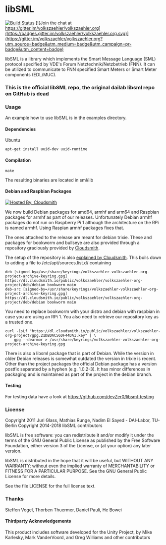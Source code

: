 # libSML

[![Build Status](https://travis-ci.org/volkszaehler/libsml.svg?branch=master)](https://travis-ci.org/volkszaehler/libsml)
[![Join the chat at https://gitter.im/volkszaehler/volkszaehler.org](https://badges.gitter.im/volkszaehler/volkszaehler.org.svg)](https://gitter.im/volkszaehler/volkszaehler.org?utm_source=badge&utm_medium=badge&utm_campaign=pr-badge&utm_content=badge)

libSML is a library which implements the Smart Message Language (SML) protocol specified by VDE's Forum Netztechnik/Netzbetrieb (FNN).
It can be utilized to communicate to FNN specified Smart Meters or Smart Meter components (EDL/MUC).

### This is the official libSML repo, the original dailab libsml repo on GitHub is dead 

### Usage
An example how to use libSML is in the examples directory.

#### Dependencies
Ubuntu

	apt-get install uuid-dev uuid-runtime

#### Compilation
 
	make

The resulting binaries are located in sml/lib

#### Debian and Raspbian Packages

[![Hosted By: Cloudsmith](https://img.shields.io/badge/OSS%20hosting%20by-cloudsmith-blue?logo=cloudsmith&style=flat-square)](https://cloudsmith.com)

We now build Debian packages for amd64, armhf and arm64 and Raspbian packages 
for armhf as part of our releases. Unfortunately Debian armhf packages do not 
run on Raspberry Pi 1 although the architecture on the RPi is named armhf. 
Using Raspian armhf packages fixes that.

The ones attached to the release are meant for debian trixie. These and 
packages for bookworm and bullseye are also provided through a repository 
graciously provided by [Cloudsmith](https://cloudsmith.com).

The setup of the repository is also 
[explained by Cloudsmith](https://cloudsmith.io/~volkszaehler/repos/volkszaehler-org-project/setup/#formats-deb).
This boils down to adding a file to /etc/apt/sources.list.d/ containing
```
deb [signed-by=/usr/share/keyrings/volkszaehler-volkszaehler-org-project-archive-keyring.gpg] https://dl.cloudsmith.io/public/volkszaehler/volkszaehler-org-project/deb/debian bookworm main
deb-src [signed-by=/usr/share/keyrings/volkszaehler-volkszaehler-org-project-archive-keyring.gpg] https://dl.cloudsmith.io/public/volkszaehler/volkszaehler-org-project/deb/debian bookworm main
```
You need to replace bookworm with your distro and debian with raspbian in case
you are using an RPi 1. You also need to retrieve our repository key as a 
trusted one. 
```
curl -1sLf "https://dl.cloudsmith.io/public/volkszaehler/volkszaehler-org-project/gpg.21DBDAC56DF44DA1.key" | \
	gpg --dearmor > /usr/share/keyrings/volkszaehler-volkszaehler-org-project-archive-keyring.gpg
```

There is also a libsml package that is part of Debian. While the version in
older Debian releases is somewhat outdated the version in trixie is recent. 
Other than the project packages the official Debian package has a version 
postfix separated by a hyphen (e.g. 1.0.2-3). It has minor differences in 
packaging and is maintained as part of the project in the debian branch.

#### Testing
For testing data have a look at https://github.com/devZer0/libsml-testing

### License
Copyright 2011 Juri Glass, Mathias Runge, Nadim El Sayed - DAI-Labor, TU-Berlin
Copyright 2014-2018 libSML contributors

libSML is free software: you can redistribute it and/or modify
it under the terms of the GNU General Public License as published by
the Free Software Foundation, either version 3 of the License, or
(at your option) any later version.

libSML is distributed in the hope that it will be useful,
but WITHOUT ANY WARRANTY; without even the implied warranty of
MERCHANTABILITY or FITNESS FOR A PARTICULAR PURPOSE.  See the
GNU General Public License for more details.

See the file LICENSE for the full license text.

### Thanks
Steffen Vogel, Thorben Thuermer, Daniel Pauli, He Bowei

#### Thirdparty Acknowledgements
This product includes software developed for the Unity Project, by Mike Karlesky, Mark VanderVoord, and Greg Williams and other contributors
